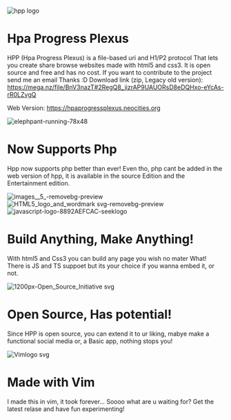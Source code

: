 ![hpp logo](https://github.com/user-attachments/assets/ca257855-e082-4f25-9f97-cb6f4615f68d)
# Hpa Progress Plexus
HPP (Hpa Progress Plexus) is a file-based uri and H1/P2 protocol
That lets you create share browse websites made with html5 and css3. 
It is open source and free and has no cost. 
If you want to contribute to the project send me an email 
Thanks :D
Download link (zip, Legacy old version): https://mega.nz/file/BnV3nazT#2RegQ8_jizrAP9UAUORsD8eDQHxo-eYcAs-rR0LZvgQ 

Web Version: https://hpaprogressplexus.neocities.org

![elephpant-running-78x48](https://github.com/user-attachments/assets/e411b51e-91c3-4ecf-ba98-bbbb491b231b)
# Now Supports Php 
Hpp now supports php better than ever! Even tho, php cant be added in the web version of hpp, it is available in the source Edition and the Entertainment edition. 

![images__5_-removebg-preview](https://github.com/user-attachments/assets/1f281803-ef34-4157-8adb-95e908eddc4d)
![HTML5_logo_and_wordmark svg-removebg-preview](https://github.com/user-attachments/assets/1d78f76c-d8ef-4605-b71d-888bfc495be3)
![javascript-logo-8892AEFCAC-seeklogo](https://github.com/user-attachments/assets/19e097cf-b598-42f4-ac66-b5f2a65fb0b8)
# Build Anything, Make Anything! 
With html5 and Css3 you can build any page you wish no mater What! 
There is JS and TS suppoet but its your choice if you wanna embed it, or not. 

![1200px-Open_Source_Initiative svg](https://github.com/user-attachments/assets/32127d29-82d5-495d-a0bb-9e92a917bc4d)
# Open Source, Has potential! 
Since HPP is open source, you can extend it to ur liking, mabye make a functional social media or, a Basic app, nothing stops you! 

![Vimlogo svg](https://github.com/user-attachments/assets/522d078c-d26d-4cea-a74c-b1d579dc4b96)
# Made with Vim
I made this in vim, it took forever... 
Soooo what are u waiting for? Get the latest relase and have fun experimenting! 
